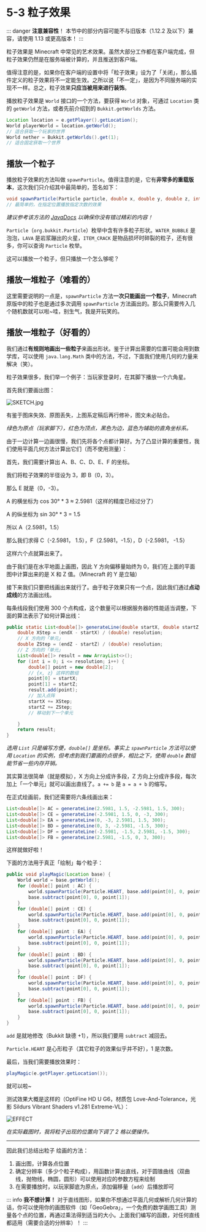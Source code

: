 # 5-3 粒子效果

::: danger **注意兼容性**！
本节中的部分内容可能不与旧版本（1.12.2 及以下）兼容，请使用 1.13 或更高版本！
:::

粒子效果是 Minecraft 中常见的艺术效果。虽然大部分工作都在客户端完成，但粒子效果仍然是在服务端被计算的，并且推送到客户端。

值得注意的是，如果你在客户端的设置中将「粒子效果」设为了「关闭」，那么插件定义的粒子效果将不一定能生效。之所以说「不一定」，是因为不同服务端的实现不一样。总之，粒子效果**只应当被用来进行装饰**。

播放粒子效果是 `World` 接口的一个方法，要获得 `World` 对象，可通过 `Location` 类的 `getWorld` 方法，或者先前介绍到的 `Bukkit.getWorlds` 方法。

```java
Location location = e.getPlayer().getLocation();
World playerWorld = location.getWorld();
// 适合获取一个玩家的世界
World nether = Bukkit.getWorlds().get(1);
// 适合固定获取一个世界
```

## 播放一个粒子

播放粒子效果的方法叫做 `spawnParticle`。值得注意的是，它有**非常多的重载版本**，这次我们只介绍其中最简单的，签名如下：

```java
void spawnParticle(Particle particle, double x, double y, double z, int count);
// 最简单的，在指定位置播放指定次数的效果
```

*建议参考该方法的 [JavaDocs](https://papermc.io/javadocs/paper/1.16/org/bukkit/World.html#spawnParticle-org.bukkit.Particle-org.bukkit.Location-int-) 以确保你没有错过精彩的内容！*

`Particle`（`org.bukkit.Particle`）枚举中含有许多粒子形状。`WATER_BUBBLE` 是泡泡，`LAVA` 是岩浆蹦出的火星，`ITEM_CRACK` 是物品损坏时碎裂的粒子，还有很多，你可以查询 `Particle` 枚举。

这可以播放一个粒子，但只播放一个怎么够呢？

## 播放一堆粒子（难看的）

这里需要说明的一点是，`spawnParticle` 方法**一次只能画出一个粒子**，Minecraft 原版中的粒子也是通过多次调用 `spawnParticle` 方法画出的。那么只需要传入几个随机数就可以啦~哇，别生气，我是开玩笑的。

## 播放一堆粒子（好看的）

我们通过**有规则地画出一些粒子**来画出形状。鉴于计算出需要的位置可能会用到数学库，可以使用 `java.lang.Math` 类中的方法，不过，下面我们使用几何的力量来解决（笑）。

粒子效果很多，我们举一个例子：当玩家登录时，在其脚下播放一个六角星。

首先我们要画出图：

![SKETCH.jpg](https://s2.loli.net/2022/04/15/JhWLpNtaOZ7xnIc.jpg)

有鉴于图床失效、原图丢失，上图系定稿后再行修补，图文未必贴合。

*绿色为原点（玩家脚下），红色为顶点，黑色为边，蓝色为辅助的直角坐标系。*

由于一边计算一边画很慢，我们先将各个点都计算好。为了凸显计算的重要性，我们使用平面几何方法计算出它们（而不使用测量）：

首先，我们需要计算出 A、B、C、D、E、F 的坐标。

我们将粒子效果的半径设为 3，即 B（0，3）。

那么 E 就是（0，-3）。

A 的横坐标为 cos 30° * 3 ≈ 2.5981（这样的精度已经过分了）

A 的纵坐标为 sin 30° * 3 = 1.5

所以 A（2.5981，1.5）

那么我们求得 C（-2.5981， 1.5），F（2.5981，-1.5），D（-2.5981， -1.5）

这样六个点就算出来了。

由于我们是在水平地面上画图，因此 Y 方向偏移量始终为 0，我们在上面的平面图中计算出来的是 X 和 Z 值。（Minecraft 的 Y 是立轴）

接下来我们只要把线画出来就行了。由于粒子效果只有一个点，因此我们通过**点动成线**的方法画出线。

每条线段我们使用 300 个点构成，这个数量可以根据服务器的性能适当调整，下面的算法表示了如何计算出线：

```java
public static List<double[]> generateLine(double startX, double startZ, double endX, double endZ, int resolution) {
    double XStep = (endX - startX) / (double) resolution;
    // X 方向的「单元」
    double ZStep = (endZ - startZ) / (double) resolution;
    // Z 方向的「单元」
    List<double[]> result = new ArrayList<>();
    for (int i = 0; i <= resolution; i++) {
        double[] point = new double[2];
        // {x, z} 这样的数组
        point[0] = startX;
        point[1] = startZ;
        result.add(point);
        // 加入点阵
        startX += XStep;
        startZ += ZStep;
        // 移动到下一个单元

    }
    return result;
}
```

*选用 `List` 只是编写方便，`double[]` 是坐标。事实上 `spawnParticle` 方法可以使用 `Location` 的实例，但考虑到我们要画的点很多，相比之下，使用 `double` 数组能节省一些内存开销。*

其实算法很简单（就是模拟），X 方向上分成许多段，Z 方向上分成许多段，每次加上「一个单元」就可以画出直线了。`a += b` 是 `a = a + b` 的缩写。

在正式绘画前，我们还需要将六条线画出来：

```java
List<double[]> AC = generateLine(2.5981, 1.5, -2.5981, 1.5, 300);
List<double[]> CE = generateLine(-2.5981, 1.5, 0, -3, 300);
List<double[]> EA = generateLine(0, -3, 2.5981, 1.5, 300);
List<double[]> BD = generateLine(0, 3, -2.5981, -1.5, 300);
List<double[]> DF = generateLine(-2.5981, -1.5, 2.5981, -1.5, 300);
List<double[]> FB = generateLine(2.5981, -1.5, 0, 3, 300);
```

这样就做好啦！

下面的方法用于真正「绘制」每个粒子：

```java
public void playMagic(Location base) {
    World world = base.getWorld();
    for (double[] point : AC) {
        world.spawnParticle(Particle.HEART, base.add(point[0], 0, point[1]), 1);
        base.subtract(point[0], 0, point[1]);
    }
    for (double[] point : CE) {
        world.spawnParticle(Particle.HEART, base.add(point[0], 0, point[1]), 1);
        base.subtract(point[0], 0, point[1]);
    }
    for (double[] point : EA) {
        world.spawnParticle(Particle.HEART, base.add(point[0], 0, point[1]), 1);
        base.subtract(point[0], 0, point[1]);
    }
    for (double[] point : BD) {
        world.spawnParticle(Particle.HEART, base.add(point[0], 0, point[1]), 1);
        base.subtract(point[0], 0, point[1]);
    }
    for (double[] point : DF) {
        world.spawnParticle(Particle.HEART, base.add(point[0], 0, point[1]), 1);
        base.subtract(point[0], 0, point[1]);
    }
    for (double[] point : FB) {
        world.spawnParticle(Particle.HEART, base.add(point[0], 0, point[1]), 1);
        base.subtract(point[0], 0, point[1]);
    }
}
```

`add` 是就地修改（Bukkit 缺德 +1），所以我们要用 `subtract` 减回去。

`Particle.HEART` 是心形粒子（其它粒子的效果似乎并不好），1 是次数。

最后，当我们需要播放效果时：

```java
playMagic(e.getPlayer.getLocation());
```

就可以啦~

测试效果大概是这样的（OptiFine HD U G6，材质包 Love-And-Tolerance，光影 Sildurs Vibrant Shaders v1.281 Extreme-VL）：

![EFFECT](https://www.picbed.cn/images/2021/02/14/imagedb9a2128bf0dc4ed.png)

*在实际截图时，我将粒子出现的位置向下调了 2 格以便操作。*

---

因此我们总结出粒子 绘画的方法：

1. 画出图，计算各点位置
2. 确定分辨率（多少个粒子构成），用函数计算出直线，对于圆锥曲线（双曲线，抛物线，椭圆，圆形）可以使用对应的参数方程来绘制
3. 在需要播放时，以玩家脚底为原点，添加偏移量（`add`）后播放即可

::: info **我不想计算！**
对于直线图形，如果你不想通过平面几何或解析几何计算的话，你可以使用你的画图软件（如「GeoGebra」，一个免费的数学画图工具）测量各个点的位置，再通过乘法得到适当的大小。上面我们编写的函数，对任何直线都适用（需要合适的分辨率）！
:::